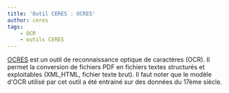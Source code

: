 ```yaml
---
title: 'Outil CERES : OCRES'
author: ceres
tags:
    - OCR
    - outils CERES
---
```


[OCRES](https://ceres.huma-num.fr/ocr/) est un outil de reconnaissance optique de caractères (OCR). Il permet la conversion de fichiers PDF en fichiers textes structurés et exploitables (XML,HTML, fichier texte brut). Il faut noter que le modèle d'OCR utilisé par cet outil a été entrainé sur des données du 17ème siècle.
